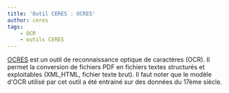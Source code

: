 ```yaml
---
title: 'Outil CERES : OCRES'
author: ceres
tags:
    - OCR
    - outils CERES
---
```


[OCRES](https://ceres.huma-num.fr/ocr/) est un outil de reconnaissance optique de caractères (OCR). Il permet la conversion de fichiers PDF en fichiers textes structurés et exploitables (XML,HTML, fichier texte brut). Il faut noter que le modèle d'OCR utilisé par cet outil a été entrainé sur des données du 17ème siècle.
